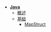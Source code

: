 * [**Java**]()
    * [概述](pm/java/)
    * [基础](pm/java/basic/)
      * [MapStruct](pm/java/basic/mapstruct)
